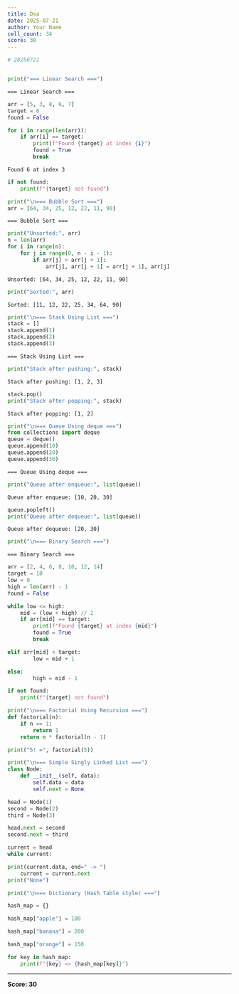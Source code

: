 ```yaml
---
title: Dsa
date: 2025-07-21
author: Your Name
cell_count: 34
score: 30
---
```


```python
# 20250721
```


```python

```


```python
print("=== Linear Search ===")
```

    === Linear Search ===
    


```python
arr = [5, 3, 8, 6, 7]
target = 6
found = False
```


```python
for i in range(len(arr)):
    if arr[i] == target:
        print(f"Found {target} at index {i}")
        found = True
        break
```

    Found 6 at index 3
    


```python
if not found:
    print(f"{target} not found")
```


```python
print("\n=== Bubble Sort ===")
arr = [64, 34, 25, 12, 22, 11, 90]
```

    
    === Bubble Sort ===
    


```python
print("Unsorted:", arr)
n = len(arr)
for i in range(n):
    for j in range(0, n - i - 1):
        if arr[j] > arr[j + 1]:
            arr[j], arr[j + 1] = arr[j + 1], arr[j]
```

    Unsorted: [64, 34, 25, 12, 22, 11, 90]
    


```python
print("Sorted:", arr)
```

    Sorted: [11, 12, 22, 25, 34, 64, 90]
    


```python
print("\n=== Stack Using List ===")
stack = []
stack.append(1)
stack.append(2)
stack.append(3)
```

    
    === Stack Using List ===
    


```python
print("Stack after pushing:", stack)
```

    Stack after pushing: [1, 2, 3]
    


```python
stack.pop()
print("Stack after popping:", stack)
```

    Stack after popping: [1, 2]
    


```python
print("\n=== Queue Using deque ===")
from collections import deque
queue = deque()
queue.append(10)
queue.append(20)
queue.append(30)
```

    
    === Queue Using deque ===
    


```python
print("Queue after enqueue:", list(queue))
```

    Queue after enqueue: [10, 20, 30]
    


```python
queue.popleft()
print("Queue after dequeue:", list(queue))
```

    Queue after dequeue: [20, 30]
    


```python
print("\n=== Binary Search ===")
```

    
    === Binary Search ===
    


```python
arr = [2, 4, 6, 8, 10, 12, 14]
target = 10
low = 0
high = len(arr) - 1
found = False
```


```python
while low <= high:
    mid = (low + high) // 2
    if arr[mid] == target:
        print(f"Found {target} at index {mid}")
        found = True
        break
```


```python
elif arr[mid] < target:
        low = mid + 1
```


```python
else:
        high = mid - 1
```


```python
if not found:
    print(f"{target} not found")
```


```python
print("\n=== Factorial Using Recursion ===")
def factorial(n):
    if n == 1:
        return 1
    return n * factorial(n - 1)
```


```python
print("5! =", factorial(5))
```


```python
print("\n=== Simple Singly Linked List ===")
class Node:
    def __init__(self, data):
        self.data = data
        self.next = None
```


```python
head = Node(1)
second = Node(2)
third = Node(3)
```


```python
head.next = second
second.next = third
```


```python
current = head
while current:
```


```python
print(current.data, end=" -> ")
    current = current.next
print("None")
```


```python
print("\n=== Dictionary (Hash Table style) ===")
```


```python
hash_map = {}
```


```python
hash_map["apple"] = 100
```


```python
hash_map["banana"] = 200
```


```python
hash_map["orange"] = 150
```


```python
for key in hash_map:
    print(f"{key} => {hash_map[key]}")
```


---
**Score: 30**